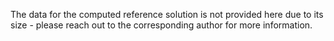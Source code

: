 The data for the computed reference solution is not provided here due to its size - please reach out to the corresponding author for more information.
